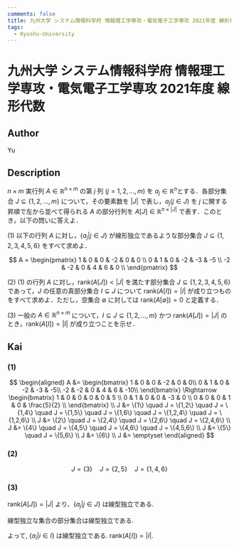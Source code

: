 ```yaml
---
comments: false
title: 九州大学 システム情報科学府 情報理工学専攻・電気電子工学専攻 2021年度 線形代数
tags:
  - Kyushu-University
---
```

# 九州大学 システム情報科学府 情報理工学専攻・電気電子工学専攻 2021年度 線形代数


## **Author**
Yu

## **Description**
$n \times m$ 実行列 $A \in \mathbb{R}^{n \times m}$ の第 $j$ 列 $(j = 1, 2, \dots , m)$ を $a_j \in \mathbb{R}^n$とする．各部分集合 $J \subseteq \{1, 2, \dots , m\}$ について，その要素数を $|J|$ で表し，$a_j (j \in J)$ を $j$ に関する昇順で左から並べて得られる $A$ の部分行列を $A[J] \in \mathbb{R}^{n \times |J|}$ で表す．このとき，以下の問いに答えよ．

(1) 以下の行列 $A$ に対し，$\{a_j|j \in J\}$ が線形独立であるような部分集合 $J \subseteq \{1, 2, 3, 4, 5, 6\}$ をすべて求めよ．

$$
A = 
\begin{pmatrix}
1 & 0 & 0 & -2 & 0 & 0 \\
0 & 1 & 0 & -2 & -3 & -5 \\
-2 & -2 & 0 & 4 & 6 & 0 \\
\end{pmatrix}
$$

(2) (1) の行列 $A$ に対し，$\text{rank}(A[J]) < |J|$ を満たす部分集合 $J \subseteq \{1, 2, 3, 4, 5, 6\}$ であって，$J$ の任意の真部分集合 $I \subsetneq J$ について $\text{rank}(A[I]) = |I|$ が成り立つものをすべて求めよ．ただし，空集合 $\emptyset$ に対しては $\text{rank}(A[\emptyset]) = 0$ と定義する．

(3) 一般の $A \in \mathbb{R}^{n×m}$ について，$I \subseteq J \subseteq \{1, 2, \dots , m\}$ かつ $\text{rank}(A[J]) = |J|$ のとき，$\text{rank}(A[I]) = |I|$ が成り立つことを示せ．

## **Kai** 
### (1)

$$
\begin{aligned}
A &= \begin{bmatrix}
1 & 0 & 0 & -2 & 0 & 0\\
0 & 1 & 0 & -2 & -3 & -5\\
-2 & -2 & 0 & 4 & 6 & -10\\
\end{bmatrix}
\Rightarrow
\begin{bmatrix}
1 & 0 & 0 & 0 & 0 & 5 \\
0 & 1 & 0 & 0 & -3 & 0 \\
0 & 0 & 0 & 1 & 0 & \frac{5}{2} \\
\end{bmatrix} \\
J &= \{1\} \quad J = \{1,2\} \quad J = \{1,4\} \quad J = \{1,5\} \quad J = \{1,6\} \quad J = \{1,2,4\} \quad J = \{1,2,6\} \\
J &= \{2\} \quad J = \{2,4\} \quad J = \{2,6\} \quad J = \{2,4,6\} \\
J &= \{4\} \quad J = \{4,5\} \quad J = \{4,6\} \quad J = \{4,5,6\} \\
J &= \{5\} \quad J = \{5,6\} \\
J &= \{6\} \\
J &= \emptyset
\end{aligned}
$$

### (2)

$$
J = \{3\} \quad J = \{2,5\} \quad J = \{1,4,6\}
$$

### (3)
$\text{rank}(A[J]) = |J|$ より、$\{a_j|j \in J\}$ は線型独立である.

線型独立な集合の部分集合は線型独立である.

よって, $\{a_i|i \in I\}$ は線型独立である. $\text{rank}(A[I]) = |I|$. 
